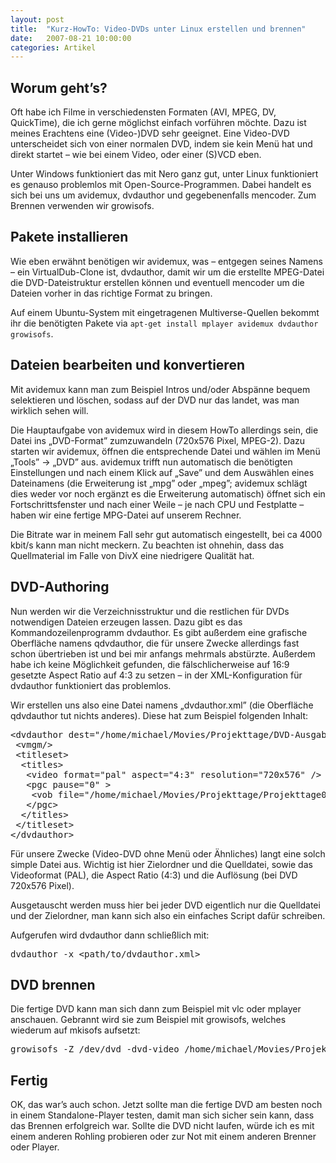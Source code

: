 ```yaml
---
layout: post
title:  "Kurz-HowTo: Video-DVDs unter Linux erstellen und brennen"
date:   2007-08-21 10:00:00
categories: Artikel
---
```



<h2>Worum geht’s?</h2>

<p>
Oft habe ich Filme in verschiedensten Formaten (AVI, MPEG, DV, QuickTime), die
ich gerne möglichst einfach vorführen möchte. Dazu ist meines Erachtens eine
(Video-)DVD sehr geeignet. Eine Video-DVD unterscheidet sich von einer normalen
DVD, indem sie kein Menü hat und direkt startet – wie bei einem Video, oder
einer (S)VCD eben.
</p>

<p>
Unter Windows funktioniert das mit Nero ganz gut, unter Linux funktioniert es
genauso problemlos mit Open-Source-Programmen. Dabei handelt es sich bei uns um
avidemux, dvdauthor und gegebenenfalls mencoder. Zum Brennen verwenden wir
growisofs.
</p>

<h2>Pakete installieren</h2>

<p>
Wie eben erwähnt benötigen wir avidemux, was – entgegen seines Namens – ein
VirtualDub-Clone ist, dvdauthor, damit wir um die erstellte MPEG-Datei die
DVD-Dateistruktur erstellen können und eventuell mencoder um die Dateien vorher
in das richtige Format zu bringen.
</p>

<p>
Auf einem Ubuntu-System mit eingetragenen Multiverse-Quellen bekommt ihr die
benötigten Pakete via <code>apt-get install mplayer avidemux dvdauthor growisofs</code>.
</p>

<h2>Dateien bearbeiten und konvertieren</h2>

<p>
Mit avidemux kann man zum Beispiel Intros und/oder Abspänne bequem selektieren
und löschen, sodass auf der DVD nur das landet, was man wirklich sehen will.
</p>

<p>
Die Hauptaufgabe von avidemux wird in diesem HowTo allerdings sein, die Datei
ins „DVD-Format” zumzuwandeln (720x576 Pixel, MPEG-2). Dazu starten wir
avidemux, öffnen die entsprechende Datei und wählen im Menü „Tools” -> „DVD”
aus. avidemux trifft nun automatisch die benötigten Einstellungen und nach
einem Klick auf „Save” und dem Auswählen eines Dateinamens (die Erweiterung ist
„mpg” oder „mpeg”; avidemux schlägt dies weder vor noch ergänzt es die
Erweiterung automatisch) öffnet sich ein Fortschrittsfenster und nach einer
Weile – je nach CPU und Festplatte – haben wir eine fertige MPG-Datei auf
unserem Rechner.
</p>

<p>
Die Bitrate war in meinem Fall sehr gut automatisch eingestellt, bei ca 4000
kbit/s kann man nicht meckern. Zu beachten ist ohnehin, dass das Quellmaterial
im Falle von DivX eine niedrigere Qualität hat.
</p>

<h2>DVD-Authoring</h2>

<p>
Nun werden wir die Verzeichnisstruktur und die restlichen für DVDs notwendigen
Dateien erzeugen lassen. Dazu gibt es das Kommandozeilenprogramm dvdauthor. Es
gibt außerdem eine grafische Oberfläche namens qdvdauthor, die für unsere
Zwecke allerdings fast schon übertrieben ist und bei mir anfangs mehrmals
abstürzte. Außerdem habe ich keine Möglichkeit gefunden, die fälschlicherweise
auf 16:9 gesetzte Aspect Ratio auf 4:3 zu setzen – in der XML-Konfiguration für
dvdauthor funktioniert das problemlos.
</p>

<p>
Wir erstellen uns also eine Datei namens „dvdauthor.xml” (die Oberfläche
qdvdauthor tut nichts anderes). Diese hat zum Beispiel folgenden Inhalt:
</p>

<pre>
&lt;dvdauthor dest="/home/michael/Movies/Projekttage/DVD-Ausgabe"&gt;
 &lt;vmgm/&gt;
 &lt;titleset&gt;
  &lt;titles&gt;
   &lt;video format="pal" aspect="4:3" resolution="720x576" /&gt;
   &lt;pgc pause="0" &gt;
    &lt;vob file="/home/michael/Movies/Projekttage/Projekttage06.mpeg" pause="0" /&gt;
   &lt;/pgc&gt;
  &lt;/titles&gt;
 &lt;/titleset&gt;
&lt;/dvdauthor&gt;
</pre>

<p>
Für unsere Zwecke (Video-DVD ohne Menü oder Ähnliches) langt eine solch simple
Datei aus. Wichtig ist hier Zielordner und die Quelldatei, sowie das
Videoformat (PAL), die Aspect Ratio (4:3) und die Auflösung (bei DVD 720x576
Pixel).
</p>

<p>
Ausgetauscht werden muss hier bei jeder DVD eigentlich nur die Quelldatei und
der Zielordner, man kann sich also ein einfaches Script dafür schreiben.
</p>

<p>
Aufgerufen wird dvdauthor dann schließlich mit:
</p>
<pre>
dvdauthor -x &lt;path/to/dvdauthor.xml&gt;
</pre>

<h2>DVD brennen</h2>

<p>
Die fertige DVD kann man sich dann zum Beispiel mit vlc oder mplayer anschauen.
Gebrannt wird sie zum Beispiel mit growisofs, welches wiederum auf mkisofs
aufsetzt:
</p>

<pre>
growisofs -Z /dev/dvd -dvd-video /home/michael/Movies/Projekttage/DVD-Ausgabe
</pre>

<h2>Fertig</h2>

<p>
OK, das war’s auch schon. Jetzt sollte man die fertige DVD am besten noch in
einem Standalone-Player testen, damit man sich sicher sein kann, dass das
Brennen erfolgreich war. Sollte die DVD nicht laufen, würde ich es mit einem
anderen Rohling probieren oder zur Not mit einem anderen Brenner oder Player.
</p>
